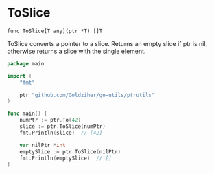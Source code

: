 # ToSlice

`func ToSlice[T any](ptr *T) []T`

ToSlice converts a pointer to a slice. Returns an empty slice if ptr is nil, otherwise returns a slice with the single element.

```go
package main

import (
	"fmt"

	ptr "github.com/Goldziher/go-utils/ptrutils"
)

func main() {
	numPtr := ptr.To(42)
	slice := ptr.ToSlice(numPtr)
	fmt.Println(slice)  // [42]

	var nilPtr *int
	emptySlice := ptr.ToSlice(nilPtr)
	fmt.Println(emptySlice)  // []
}
```

